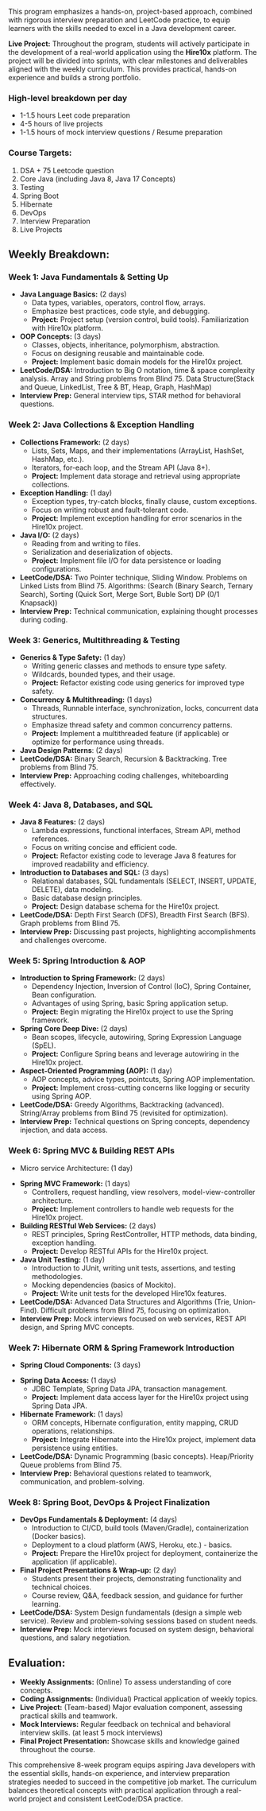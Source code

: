 
This program emphasizes a hands-on, project-based approach, combined with rigorous interview preparation and LeetCode practice, to equip learners with the skills needed to excel in a Java development career. 

**Live Project:** Throughout the program, students will actively participate in the development of a real-world application using the **Hire10x** platform.  The project will be divided into sprints, with clear milestones and deliverables aligned with the weekly curriculum. This provides practical, hands-on experience and builds a strong portfolio. 


### High-level breakdown per day
- 1-1.5 hours Leet code preparation
- 4-5 hours of live projects
- 1-1.5 hours of mock interview questions / Resume preparation

### Course Targets:
1. DSA + 75 Leetcode question 
2. Core Java (including Java 8, Java 17 Concepts)
3. Testing
4. Spring Boot
5. Hibernate
6. DevOps
7. Interview Preparation
8. Live Projects


## Weekly Breakdown:

### **Week 1: Java Fundamentals & Setting Up** 
* **Java Language Basics:** (2 days)
    * Data types, variables, operators, control flow, arrays.
    * Emphasize best practices, code style, and debugging.
    * **Project:** Project setup (version control, build tools). Familiarization with Hire10x platform.
* **OOP Concepts:** (3 days) 
    * Classes, objects, inheritance, polymorphism, abstraction.
    * Focus on designing reusable and maintainable code.
    * **Project:**  Implement basic domain models for the Hire10x project. 
* **LeetCode/DSA:** Introduction to Big O notation, time & space complexity analysis. Array and String problems from Blind 75. Data Structure(Stack and Queue, LinkedList, Tree & BT, Heap, Graph, HashMap)
* **Interview Prep:**  General interview tips, STAR method for behavioral questions.

### **Week 2: Java Collections & Exception Handling**
* **Collections Framework:** (2 days)
    * Lists, Sets, Maps, and their implementations (ArrayList, HashSet, HashMap, etc.).
    * Iterators, for-each loop, and the Stream API (Java 8+).
    * **Project:** Implement data storage and retrieval using appropriate collections.
* **Exception Handling:** (1 day)
    * Exception types, try-catch blocks, finally clause, custom exceptions.
    * Focus on writing robust and fault-tolerant code.
    * **Project:** Implement exception handling for error scenarios in the Hire10x project.
* **Java I/O:** (2 days)
    * Reading from and writing to files.
    * Serialization and deserialization of objects. 
    * **Project:**  Implement file I/O for data persistence or loading configurations.
* **LeetCode/DSA:**  Two Pointer technique, Sliding Window. Problems on Linked Lists from Blind 75. Algorithms: (Search (Binary Search, Ternary Search), Sorting (Quick Sort, Merge Sort, Buble Sort) DP (0/1 Knapsack))
* **Interview Prep:**  Technical communication, explaining thought processes during coding.

### **Week 3:  Generics, Multithreading & Testing**
* **Generics & Type Safety:** (1 day)
    * Writing generic classes and methods to ensure type safety.
    * Wildcards, bounded types, and their usage.
    * **Project:** Refactor existing code using generics for improved type safety.
* **Concurrency & Multithreading:** (1 days)
    * Threads, Runnable interface, synchronization, locks, concurrent data structures. 
    * Emphasize thread safety and common concurrency patterns.
    * **Project:** Implement a multithreaded feature (if applicable) or optimize for performance using threads. 
* **Java Design Patterns**: (2 days)
* **LeetCode/DSA:**  Binary Search, Recursion & Backtracking.  Tree problems from Blind 75.
* **Interview Prep:**  Approaching coding challenges, whiteboarding effectively. 

### **Week 4: Java 8, Databases, and SQL**
* **Java 8 Features:** (2 days)
    * Lambda expressions, functional interfaces, Stream API, method references.
    * Focus on writing concise and efficient code.
    * **Project:**  Refactor existing code to leverage Java 8 features for improved readability and efficiency.
* **Introduction to Databases and SQL:** (3 days)
    * Relational databases, SQL fundamentals (SELECT, INSERT, UPDATE, DELETE), data modeling.
    * Basic database design principles. 
    * **Project:** Design database schema for the Hire10x project.
* **LeetCode/DSA:**  Depth First Search (DFS), Breadth First Search (BFS).  Graph problems from Blind 75.
* **Interview Prep:**  Discussing past projects, highlighting accomplishments and challenges overcome.

### **Week 5: Spring Introduction & AOP**
* **Introduction to Spring Framework:** (2 days)
    * Dependency Injection, Inversion of Control (IoC), Spring Container, Bean configuration.
    * Advantages of using Spring, basic Spring application setup. 
    * **Project:**  Begin migrating the Hire10x project to use the Spring framework.
* **Spring Core Deep Dive:** (2 days)
    * Bean scopes, lifecycle, autowiring, Spring Expression Language (SpEL).
    * **Project:**  Configure Spring beans and leverage autowiring in the Hire10x project.
* **Aspect-Oriented Programming (AOP):** (1 day)
    * AOP concepts, advice types, pointcuts, Spring AOP implementation. 
    * **Project:**  Implement cross-cutting concerns like logging or security using Spring AOP. 
* **LeetCode/DSA:**  Greedy Algorithms, Backtracking (advanced).  String/Array problems from Blind 75 (revisited for optimization). 
* **Interview Prep:**  Technical questions on Spring concepts, dependency injection, and data access. 

### **Week 6:  Spring MVC & Building REST APIs** 
- Micro service Architecture: (1 day)
* **Spring MVC Framework:** (1 days)
    * Controllers, request handling, view resolvers, model-view-controller architecture. 
    * **Project:**  Implement controllers to handle web requests for the Hire10x project.
* **Building RESTful Web Services:** (2 days)
    * REST principles, Spring RestController, HTTP methods, data binding, exception handling.
    * **Project:**  Develop RESTful APIs for the Hire10x project.
* **Java Unit Testing:** (1 day)
    * Introduction to JUnit, writing unit tests, assertions, and testing methodologies. 
    * Mocking dependencies (basics of Mockito).
    * **Project:**  Write unit tests for the developed Hire10x features.
* **LeetCode/DSA:**  Advanced Data Structures and Algorithms (Trie, Union-Find).  Difficult problems from Blind 75, focusing on optimization.
* **Interview Prep:**  Mock interviews focused on web services, REST API design, and Spring MVC concepts.

### **Week 7: Hibernate ORM & Spring Framework Introduction**
- **Spring Cloud Components:** (3 days)
* **Spring Data Access:** (1 days)
    * JDBC Template, Spring Data JPA, transaction management.
    * **Project:**  Implement data access layer for the Hire10x project using Spring Data JPA.
* **Hibernate Framework:** (1 days)
    * ORM concepts, Hibernate configuration, entity mapping, CRUD operations, relationships. 
    * **Project:** Integrate Hibernate into the Hire10x project, implement data persistence using entities.
* **LeetCode/DSA:**  Dynamic Programming (basic concepts).  Heap/Priority Queue problems from Blind 75. 
* **Interview Prep:**  Behavioral questions related to teamwork, communication, and problem-solving. 

### **Week 8: Spring Boot, DevOps & Project Finalization**
* **DevOps Fundamentals & Deployment:** (4 days)
    * Introduction to CI/CD, build tools (Maven/Gradle), containerization (Docker basics).
    * Deployment to a cloud platform (AWS, Heroku, etc.) - basics.
    * **Project:**  Prepare the Hire10x project for deployment, containerize the application (if applicable).
* **Final Project Presentations & Wrap-up:**  (2 day)
    * Students present their projects, demonstrating functionality and technical choices. 
    * Course review, Q&A, feedback session, and guidance for further learning.
* **LeetCode/DSA:**  System Design fundamentals (design a simple web service). Review and problem-solving sessions based on student needs.
* **Interview Prep:**  Mock interviews focused on system design, behavioral questions, and salary negotiation.


## **Evaluation:**
* **Weekly Assignments:** (Online) To assess understanding of core concepts.
* **Coding Assignments:** (Individual) Practical application of weekly topics.
* **Live Project:** (Team-based)  Major evaluation component, assessing practical skills and teamwork.
* **Mock Interviews:**  Regular feedback on technical and behavioral interview skills. (at least 5 mock interviews)
* **Final Project Presentation:** Showcase skills and knowledge gained throughout the course.


This comprehensive 8-week program equips aspiring Java developers with the essential skills, hands-on experience, and interview preparation strategies needed to succeed in the competitive job market. The curriculum balances theoretical concepts with practical application through a real-world project and consistent LeetCode/DSA practice. 